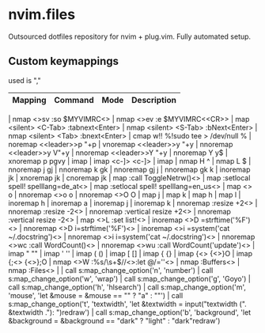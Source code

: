 # nvim.files
Outsourced dotfiles repository for nvim + plug.vim. Fully automated setup.


## Custom keymappings 
used <leader> is ","

| Mapping | Command | Mode | Description |
|---------|---------|------|-------------|

| nmap <silent> <<leader>>sv :so $MYVIMRC<<CR>>
| nmap <silent> <<leader>>ev <C-w><C-v><C-l>:e $MYVIMRC<<CR>>
| map <silent> <C-Tab> :tabnext<Enter>
| nmap <silent> <S-Tab> :bNext<Enter>
| nmap <silent> <Tab> :bnext<Enter>
| cmap w!! %!sudo tee > /dev/null %
| noremap  <<leader>>p "+p
| vnoremap <<leader>>y "+y
| nnoremap <<leader>>y V"+y
| nnoremap <<leader>>Y "+y
| nnoremap Y y$
| xnoremap p pgvy
| imap <c-f> <c-x><c-f>
| imap <c-]> <c-x><c-]>
| imap <c-l> <c-x><c-l>
| nmap H ^
| nmap L $
| nnoremap j gj
| nnoremap k gk
| nnoremap gj j
| nnoremap gk k
| inoremap jk <Esc>
| xnoremap jk <Esc>
| cnoremap jk <C-c>
| map <silent> <f3> :call ToggleNetrw()<<CR>>
| map <f6> :setlocal spell! spelllang=de_at<<CR>>
| map <f7> :setlocal spell! spelllang=en_us<<CR>>
| map <<leader>><Enter> o<esc>
| nnoremap <<leader>>o o<esc>
| nnoremap <<leader>>O O<esc>
| map <C-j> <C-W>j
| map <C-k> <C-W>k
| map <C-h> <C-W>h
| map <C-l> <C-W>l
| inoremap <C-h> <C-o>h
| inoremap <C-l> <C-o>a
| inoremap <C-j> <C-o>j
| inoremap <C-k> <C-o>k
| nnoremap <Up> :resize +2<<CR>>
| nnoremap <Down> :resize -2<<CR>>
| nnoremap <Left> :vertical resize +2<<CR>>
| nnoremap <Right> :vertical resize -2<<CR>>
| map <silent> <<leader>>L :set list!<<CR>>
| inoremap <<leader>>D <C-r>=strftime('%F')<<CR>>
| nnoremap <<leader>>D i<C-r>=strftime('%F')<<CR>><Esc>
| inoremap <<leader>>i <C-r>=system('cat ~/.docstring')<<CR>>
| nnoremap <<leader>>i i<C-r>=system('cat ~/.docstring')<<CR>><Esc>
| nnoremap <<leader>>wc :call WordCount()<<CR>>
| nnoremap <<leader>>wu :call WordCount('update')<<CR>>
| imap "<tab> ""<Left>
| imap '<tab> ''<Left>
| imap (<tab> ()<Left>
| imap [<tab> []<Left>
| imap {<tab> {}<Left>
| imap {<<CR>> {<<CR>>}<ESC>O
| imap {;<<CR>> {<<CR>>};<ESC>O
| nmap <<leader>>W :%s/\s\+$//<<CR>>:let @/=''<<CR>>
| nmap <C-b> :Buffers<<CR>>
| nmap <C-f> :Files<<CR>>
|
| call s:map_change_option('n', 'number')
| call s:map_change_option('w', 'wrap')
| call s:map_change_option('g', 'Goyo')
| call s:map_change_option('h', 'hlsearch')
| call s:map_change_option('m', 'mouse', 'let &mouse = &mouse == "" ? "a" : ""')
| call s:map_change_option('t', 'textwidth', 'let &textwidth = input("textwidth (". &textwidth ."): ")<bar>redraw')
| call s:map_change_option('b', 'background', 'let &background = &background == "dark" ? "light" : "dark"<bar>redraw')
